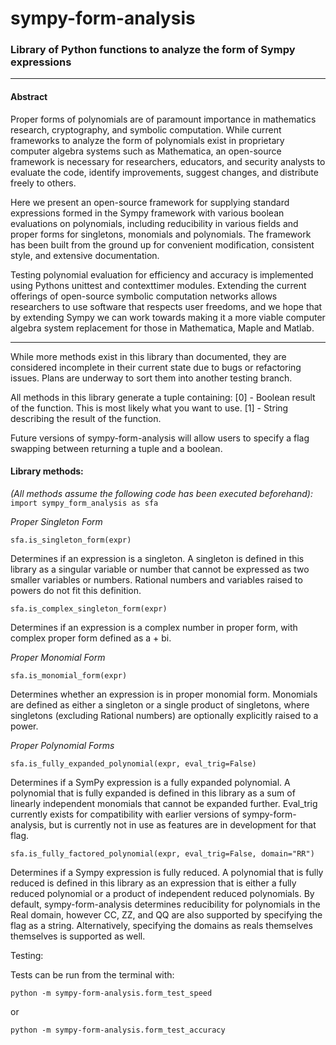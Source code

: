 # sympy-form-analysis
### Library of Python functions to analyze the form of Sympy expressions

-----

#### Abstract

Proper forms of polynomials are of paramount importance in mathematics research, cryptography, and symbolic computation. While current frameworks to analyze the form of polynomials exist in proprietary computer algebra systems such as Mathematica, an open-source framework is necessary for researchers, educators, and security analysts to evaluate
the code, identify improvements, suggest changes, and distribute freely to
others.

Here we present an open-source framework for supplying standard expressions formed in the Sympy framework with various boolean evaluations on polynomials, including reducibility in various fields and proper forms for singletons, monomials and polynomials. The framework has been built from the ground up for convenient modification, consistent style, and extensive documentation. 

Testing polynomial evaluation for efficiency and accuracy is implemented using Pythons unittest and contexttimer modules. Extending the current offerings of open-source symbolic computation networks allows researchers to use software that respects user freedoms, and we hope that by extending Sympy we can work towards making it a more viable computer algebra system replacement for those in Mathematica, Maple and Matlab.

------
While more methods exist in this library than documented, they are considered incomplete in their current state due to bugs or refactoring issues. Plans are underway to sort them into another testing branch.

All methods in this library generate a tuple containing:
[0] - Boolean result of the function. This is most likely what you want to use.
[1] - String describing the result of the function.

Future versions of sympy-form-analysis will allow users to specify a flag swapping between returning a tuple and a boolean.


#### Library methods:
_(All methods assume the following code has been executed beforehand):_
`import sympy_form_analysis as sfa`

_Proper Singleton Form_

`sfa.is_singleton_form(expr)`

Determines if an expression is a singleton. A singleton is defined in this library as a singular variable or number that cannot be expressed as two smaller variables or numbers. Rational numbers and variables raised to powers do not fit this definition.

`sfa.is_complex_singleton_form(expr)`

Determines if an expression is a complex number in proper form, with complex proper form defined as a + bi.


_Proper Monomial Form_

`sfa.is_monomial_form(expr)`

Determines whether an expression is in proper monomial form. Monomials are defined as either a singleton or a single product of singletons, where singletons (excluding Rational numbers) are optionally explicitly raised to a power.

_Proper Polynomial Forms_

`sfa.is_fully_expanded_polynomial(expr, eval_trig=False)`

Determines if a SymPy expression is a fully expanded polynomial. A polynomial that is fully expanded is defined in this library as a sum of linearly independent monomials that cannot be expanded further. Eval_trig currently exists for compatibility with earlier versions of sympy-form-analysis, but is currently not in use as features are in development for that flag.

`sfa.is_fully_factored_polynomial(expr, eval_trig=False, domain="RR")`

Determines if a Sympy expression is fully reduced. A polynomial that is fully reduced is defined in this library as an expression that is either a fully reduced polynomial or a product of independent reduced polynomials. By default, sympy-form-analysis determines reducibility for polynomials in the Real domain, however CC, ZZ, and QQ are also supported by specifying the flag as a string. Alternatively, specifying the domains as reals themselves themselves is supported as well.

Testing:

Tests can be run from the terminal with:

`python -m sympy-form-analysis.form_test_speed`

or

`python -m sympy-form-analysis.form_test_accuracy`
